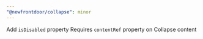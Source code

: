 ```yaml
---
"@newfrontdoor/collapse": minor
---
```


Add `isDisabled` property
Requires `contentRef` property on Collapse content
